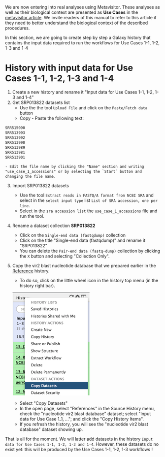 We are now entering into real analyses using Metavisitor.
These analyses as well as their biological context are presented as **Use Cases** in the [metavisitor article](http://dx.doi.org/10.1101/048983). We invite readers of this manual to refer to this article if they need to better understand the biological context of the described procedures.

In this section, we are going to create step by step a Galaxy history that contains the input data required to run the workflows for Use Cases 1-1, 1-2, 1-3 and 1-4

# History with input data for Use Cases 1-1, 1-2, 1-3 and 1-4

1. Create a new history and rename it "Input data for Use Cases 1-1, 1-2, 1-3 and 1-4"
2. Get SRP013822 datasets list
    - Use the the tool `Upload File` and click on the `Paste/Fetch data` button
    - Copy - Paste the following text:
```
SRR515090
SRR513993
SRR513992
SRR513990
SRR513989
SRR513981
SRR513901
```
    - Edit the file name by clicking the "Name" section and writing "use_case_1_accessions" or by selecting the `Start` button and changing the file name.
3. Import SRP013822 datasets
    - Use the tool `Extract reads in FASTQ/A format from NCBI SRA` and select in the `select input type` list `List of SRA accession, one per line`.
    - Select in the `sra accession list` the `use_case_1_accessions` file and run the tool.
4. Rename a dataset collection **SRP013822**
    - Click on the `Single-end data (fastqdump)` collection
    - Click on the title "Single-end data (fastqdump)" and rename it "SRP013822"
    - You can delete the `Pair-end data (fastq-dump)` collection by clicking the `X` button and selecting "Collection Only".

5. Copy the vir2 blast nucleotide database that we prepared earlier in the [Reference](metavisitor_configure_references.md#3-prepare-blast-databases) history.
    - To do so, click on the little wheel icon in the history top menu (in the history right bar).

    ![copydataset](images/copydataset.png)

    - Select "Copy Datasets"
    - In the open page, select "References" in the Source History menu, check the "nucleotide vir2 blast database" dataset; select "Input data for Use Case 1_1, ..."; and click the "Copy History Items".
    - If you refresh the history, you will see the "nucleotide vir2 blast database" dataset showing up.

That is all for the moment. We will latter add datasets in the history `Input data for Use Cases 1-1, 1-2, 1-3 and 1-4`. However, these datasets do no exist yet: this will be produced by the Use Cases 1-1, 1-2, 1-3 workflows !
